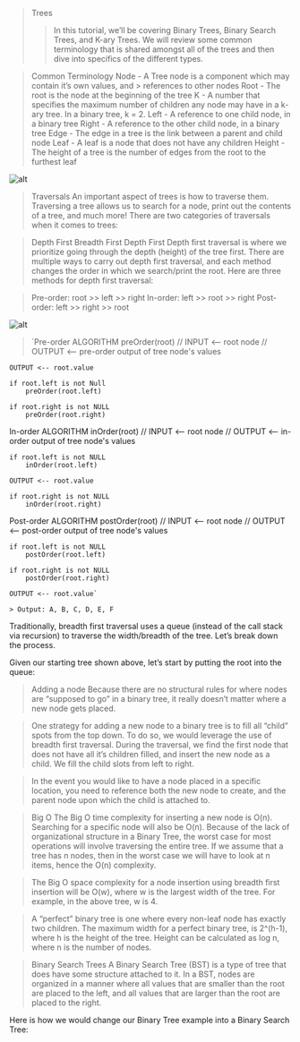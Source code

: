 > Trees 
> > In this tutorial, we’ll be covering Binary Trees, Binary Search Trees, and K-ary Trees. We will review some common terminology that is shared amongst all of the trees and then dive into specifics of the different types.

> Common Terminology
> Node - A Tree node is a component which may contain it’s own values, and >       references to other nodes
 Root - The root is the node at the beginning of the tree
 K - A number that specifies the maximum number of children any node may have in a k-ary tree. In a binary tree, k = 2.
 Left - A reference to one child node, in a binary tree
 Right - A reference to the other child node, in a binary tree
 Edge - The edge in a tree is the link between a parent and child node
 Leaf - A leaf is a node that does not have any children
 Height - The height of a tree is the number of edges from the root to the furthest leaf

 ![alt](https://codefellows.github.io/common_curriculum/data_structures_and_algorithms/Code_401/class-15/resources/images/BinaryTree1.PNG)


 > Traversals
An important aspect of trees is how to traverse them. Traversing a tree allows us to search for a node, print out the contents of a tree, and much more! There are two categories of traversals when it comes to trees:

> Depth First
> Breadth First
> Depth First
> Depth first traversal is where we prioritize going through the depth (height) of the tree first. There are multiple ways to carry out depth first traversal, and each method changes the order in which we search/print the root. Here are three methods for depth first traversal:

> Pre-order: root >> left >> right
In-order: left >> root >> right
Post-order: left >> right >> root


![alt](https://codefellows.github.io/common_curriculum/data_structures_and_algorithms/Code_401/class-15/resources/images/tree-example.png)


>  `Pre-order
ALGORITHM preOrder(root)
// INPUT <-- root node
// OUTPUT <-- pre-order output of tree node's values

    OUTPUT <-- root.value

    if root.left is not Null
        preOrder(root.left)

    if root.right is not NULL
        preOrder(root.right)
In-order
ALGORITHM inOrder(root)
// INPUT <-- root node
// OUTPUT <-- in-order output of tree node's values

    if root.left is not NULL
        inOrder(root.left)

    OUTPUT <-- root.value

    if root.right is not NULL
        inOrder(root.right)
Post-order
ALGORITHM postOrder(root)
// INPUT <-- root node
// OUTPUT <-- post-order output of tree node's values

    if root.left is not NULL
        postOrder(root.left)

    if root.right is not NULL
        postOrder(root.right)

    OUTPUT <-- root.value`
    
    > Output: A, B, C, D, E, F

Traditionally, breadth first traversal uses a queue (instead of the call stack via recursion) to traverse the width/breadth of the tree. Let’s break down the process.

Given our starting tree shown above, let’s start by putting the root into the queue:


> Adding a node
Because there are no structural rules for where nodes are “supposed to go” in a binary tree, it really doesn’t matter where a new node gets placed.

> One strategy for adding a new node to a binary tree is to fill all “child” spots from the top down. To do so, we would leverage the use of breadth first traversal. During the traversal, we find the first node that does not have all it’s children filled, and insert the new node as a child. We fill the child slots from left to right.

> In the event you would like to have a node placed in a specific location, you need to reference both the new node to create, and the parent node upon which the child is attached to.

> Big O
The Big O time complexity for inserting a new node is O(n). Searching for a specific node will also be O(n). Because of the lack of organizational structure in a Binary Tree, the worst case for most operations will involve traversing the entire tree. If we assume that a tree has n nodes, then in the worst case we will have to look at n items, hence the O(n) complexity.

> The Big O space complexity for a node insertion using breadth first insertion will be O(w), where w is the largest width of the tree. For example, in the above tree, w is 4.

> A “perfect” binary tree is one where every non-leaf node has exactly two children. The maximum width for a perfect binary tree, is 2^(h-1), where h is the height of the tree. Height can be calculated as log n, where n is the number of nodes.

> Binary Search Trees
A Binary Search Tree (BST) is a type of tree that does have some structure attached to it. In a BST, nodes are organized in a manner where all values that are smaller than the root are placed to the left, and all values that are larger than the root are placed to the right.

Here is how we would change our Binary Tree example into a Binary Search Tree: